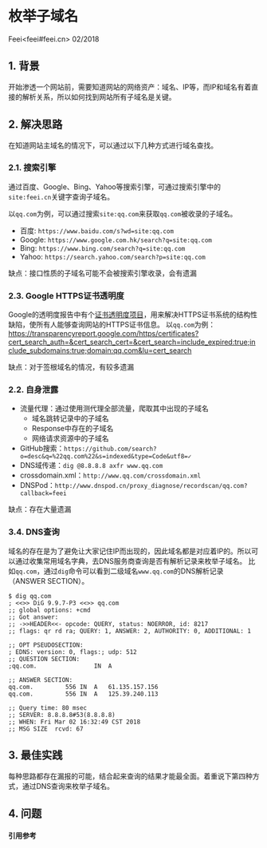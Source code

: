 # 枚举子域名
Feei<feei#feei.cn> 02/2018

## 1. 背景
开始渗透一个网站前，需要知道网站的网络资产：域名、IP等，而IP和域名有着直接的解析关系，所以如何找到网站所有子域名是关键。

## 2. 解决思路
在知道网站主域名的情况下，可以通过以下几种方式进行域名查找。

### 2.1. 搜索引擎
通过百度、Google、Bing、Yahoo等搜索引擎，可通过搜索引擎中的`site:feei.cn`关键字查询子域名。

以`qq.com`为例，可以通过搜索`site:qq.com`来获取`qq.com`被收录的子域名。

- 百度: `https://www.baidu.com/s?wd=site:qq.com`
- Google: `https://www.google.com.hk/search?q=site:qq.com`
- Bing: `https://www.bing.com/search?q=site:qq.com` 
- Yahoo: `https://search.yahoo.com/search?p=site:qq.com`

缺点：接口性质的子域名可能不会被搜索引擎收录，会有遗漏

### 2.3. Google HTTPS证书透明度
Google的透明度报告中有个[证书透明度项目](https://transparencyreport.google.com/https/certificates)，用来解决HTTPS证书系统的结构性缺陷，使所有人能够查询网站的HTTPS证书信息。
以`qq.com`为例：
https://transparencyreport.google.com/https/certificates?cert_search_auth=&cert_search_cert=&cert_search=include_expired:true;include_subdomains:true;domain:qq.com&lu=cert_search

缺点：对于签根域名的情况，有较多遗漏

### 2.2. 自身泄露


- 流量代理：通过使用测代理全部流量，爬取其中出现的子域名
  - 域名跳转记录中的子域名
  - Response中存在的子域名
  - 网络请求资源中的子域名
- GitHub搜索：`https://github.com/search?o=desc&q=%22qq.com%22&s=indexed&type=Code&utf8=✓`
- DNS域传递：`dig @8.8.8.8 axfr www.qq.com`
- crossdomain.xml：`http://www.qq.com/crossdomain.xml`
- DNSPod：`http://www.dnspod.cn/proxy_diagnose/recordscan/qq.com?callback=feei`

缺点：存在大量遗漏

### 3.4. DNS查询
域名的存在是为了避免让大家记住IP而出现的，因此域名都是对应着IP的。所以可以通过收集常用域名字典，去DNS服务商查询是否有解析记录来枚举子域名。
比如`qq.com`，通过`dig`命令可以看到二级域名`www.qq.com`的DNS解析记录（ANSWER SECTION）。
```
$ dig qq.com
; <<>> DiG 9.9.7-P3 <<>> qq.com
;; global options: +cmd
;; Got answer:
;; ->>HEADER<<- opcode: QUERY, status: NOERROR, id: 8217
;; flags: qr rd ra; QUERY: 1, ANSWER: 2, AUTHORITY: 0, ADDITIONAL: 1

;; OPT PSEUDOSECTION:
; EDNS: version: 0, flags:; udp: 512
;; QUESTION SECTION:
;qq.com.				IN	A

;; ANSWER SECTION:
qq.com.			556	IN	A	61.135.157.156
qq.com.			556	IN	A	125.39.240.113

;; Query time: 80 msec
;; SERVER: 8.8.8.8#53(8.8.8.8)
;; WHEN: Fri Mar 02 16:32:49 CST 2018
;; MSG SIZE  rcvd: 67
```

## 3. 最佳实践
每种思路都存在漏报的可能，结合起来查询的结果才能最全面。着重说下第四种方式，通过DNS查询来枚举子域名。


## 4. 问题

#### 引用参考
